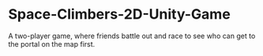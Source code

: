# Space-Climbers-2D-Unity-Game
A two-player game, where friends battle out and race to see who can get to the portal on the map first.
